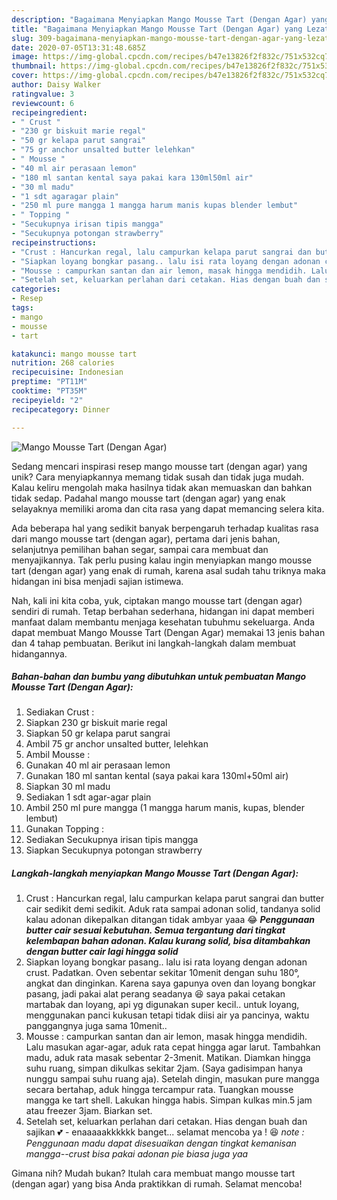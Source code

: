 ```yaml
---
description: "Bagaimana Menyiapkan Mango Mousse Tart (Dengan Agar) yang Lezat Sekali"
title: "Bagaimana Menyiapkan Mango Mousse Tart (Dengan Agar) yang Lezat Sekali"
slug: 309-bagaimana-menyiapkan-mango-mousse-tart-dengan-agar-yang-lezat-sekali
date: 2020-07-05T13:31:48.685Z
image: https://img-global.cpcdn.com/recipes/b47e13826f2f832c/751x532cq70/mango-mousse-tart-dengan-agar-foto-resep-utama.jpg
thumbnail: https://img-global.cpcdn.com/recipes/b47e13826f2f832c/751x532cq70/mango-mousse-tart-dengan-agar-foto-resep-utama.jpg
cover: https://img-global.cpcdn.com/recipes/b47e13826f2f832c/751x532cq70/mango-mousse-tart-dengan-agar-foto-resep-utama.jpg
author: Daisy Walker
ratingvalue: 3
reviewcount: 6
recipeingredient:
- " Crust "
- "230 gr biskuit marie regal"
- "50 gr kelapa parut sangrai"
- "75 gr anchor unsalted butter lelehkan"
- " Mousse "
- "40 ml air perasaan lemon"
- "180 ml santan kental saya pakai kara 130ml50ml air"
- "30 ml madu"
- "1 sdt agaragar plain"
- "250 ml pure mangga 1 mangga harum manis kupas blender lembut"
- " Topping "
- "Secukupnya irisan tipis mangga"
- "Secukupnya potongan strawberry"
recipeinstructions:
- "Crust : Hancurkan regal, lalu campurkan kelapa parut sangrai dan butter cair sedikit demi sedikit. Aduk rata sampai adonan solid, tandanya solid kalau adonan dikepalkan ditangan tidak ambyar yaaa 😂 ***Penggunaan butter cair sesuai kebutuhan. Semua tergantung dari tingkat kelembapan bahan adonan. Kalau kurang solid, bisa ditambahkan dengan butter cair lagi hingga solid***"
- "Siapkan loyang bongkar pasang.. lalu isi rata loyang dengan adonan crust. Padatkan. Oven sebentar sekitar 10menit dengan suhu 180°, angkat dan dinginkan. Karena saya gapunya oven dan loyang bongkar pasang, jadi pakai alat perang seadanya 😆 saya pakai cetakan martabak dan loyang, api yg digunakan super kecil.. untuk loyang, menggunakan panci kukusan tetapi tidak diisi air ya pancinya, waktu panggangnya juga sama 10menit.."
- "Mousse : campurkan santan dan air lemon, masak hingga mendidih. Lalu masukan agar-agar, aduk rata cepat hingga agar larut. Tambahkan madu, aduk rata masak sebentar 2-3menit. Matikan. Diamkan hingga suhu ruang, simpan dikulkas sekitar 2jam. (Saya gadisimpan hanya nunggu sampai suhu ruang aja). Setelah dingin, masukan pure mangga secara bertahap, aduk hingga tercampur rata. Tuangkan mousse mangga ke tart shell. Lakukan hingga habis. Simpan kulkas min.5 jam atau freezer 3jam. Biarkan set."
- "Setelah set, keluarkan perlahan dari cetakan. Hias dengan buah dan sajikan 💕 - enaaaaakkkkkk banget... selamat mencoba ya ! 😆 *note : Penggunaan madu dapat disesuaikan dengan tingkat kemanisan mangga--crust bisa pakai adonan pie biasa juga yaa*"
categories:
- Resep
tags:
- mango
- mousse
- tart

katakunci: mango mousse tart 
nutrition: 268 calories
recipecuisine: Indonesian
preptime: "PT11M"
cooktime: "PT35M"
recipeyield: "2"
recipecategory: Dinner

---
```



![Mango Mousse Tart (Dengan Agar)](https://img-global.cpcdn.com/recipes/b47e13826f2f832c/751x532cq70/mango-mousse-tart-dengan-agar-foto-resep-utama.jpg)

Sedang mencari inspirasi resep mango mousse tart (dengan agar) yang unik? Cara menyiapkannya memang tidak susah dan tidak juga mudah. Kalau keliru mengolah maka hasilnya tidak akan memuaskan dan bahkan tidak sedap. Padahal mango mousse tart (dengan agar) yang enak selayaknya memiliki aroma dan cita rasa yang dapat memancing selera kita.

Ada beberapa hal yang sedikit banyak berpengaruh terhadap kualitas rasa dari mango mousse tart (dengan agar), pertama dari jenis bahan, selanjutnya pemilihan bahan segar, sampai cara membuat dan menyajikannya. Tak perlu pusing kalau ingin menyiapkan mango mousse tart (dengan agar) yang enak di rumah, karena asal sudah tahu triknya maka hidangan ini bisa menjadi sajian istimewa.




Nah, kali ini kita coba, yuk, ciptakan mango mousse tart (dengan agar) sendiri di rumah. Tetap berbahan sederhana, hidangan ini dapat memberi manfaat dalam membantu menjaga kesehatan tubuhmu sekeluarga. Anda dapat membuat Mango Mousse Tart (Dengan Agar) memakai 13 jenis bahan dan 4 tahap pembuatan. Berikut ini langkah-langkah dalam membuat hidangannya.

<!--inarticleads1-->

##### Bahan-bahan dan bumbu yang dibutuhkan untuk pembuatan Mango Mousse Tart (Dengan Agar):

1. Sediakan  Crust :
1. Siapkan 230 gr biskuit marie regal
1. Siapkan 50 gr kelapa parut sangrai
1. Ambil 75 gr anchor unsalted butter, lelehkan
1. Ambil  Mousse :
1. Gunakan 40 ml air perasaan lemon
1. Gunakan 180 ml santan kental (saya pakai kara 130ml+50ml air)
1. Siapkan 30 ml madu
1. Sediakan 1 sdt agar-agar plain
1. Ambil 250 ml pure mangga (1 mangga harum manis, kupas, blender lembut)
1. Gunakan  Topping :
1. Sediakan Secukupnya irisan tipis mangga
1. Siapkan Secukupnya potongan strawberry




<!--inarticleads2-->

##### Langkah-langkah menyiapkan Mango Mousse Tart (Dengan Agar):

1. Crust : Hancurkan regal, lalu campurkan kelapa parut sangrai dan butter cair sedikit demi sedikit. Aduk rata sampai adonan solid, tandanya solid kalau adonan dikepalkan ditangan tidak ambyar yaaa 😂 ***Penggunaan butter cair sesuai kebutuhan. Semua tergantung dari tingkat kelembapan bahan adonan. Kalau kurang solid, bisa ditambahkan dengan butter cair lagi hingga solid***
1. Siapkan loyang bongkar pasang.. lalu isi rata loyang dengan adonan crust. Padatkan. Oven sebentar sekitar 10menit dengan suhu 180°, angkat dan dinginkan. Karena saya gapunya oven dan loyang bongkar pasang, jadi pakai alat perang seadanya 😆 saya pakai cetakan martabak dan loyang, api yg digunakan super kecil.. untuk loyang, menggunakan panci kukusan tetapi tidak diisi air ya pancinya, waktu panggangnya juga sama 10menit..
1. Mousse : campurkan santan dan air lemon, masak hingga mendidih. Lalu masukan agar-agar, aduk rata cepat hingga agar larut. Tambahkan madu, aduk rata masak sebentar 2-3menit. Matikan. Diamkan hingga suhu ruang, simpan dikulkas sekitar 2jam. (Saya gadisimpan hanya nunggu sampai suhu ruang aja). Setelah dingin, masukan pure mangga secara bertahap, aduk hingga tercampur rata. Tuangkan mousse mangga ke tart shell. Lakukan hingga habis. Simpan kulkas min.5 jam atau freezer 3jam. Biarkan set.
1. Setelah set, keluarkan perlahan dari cetakan. Hias dengan buah dan sajikan 💕 - enaaaaakkkkkk banget... selamat mencoba ya ! 😆 *note : Penggunaan madu dapat disesuaikan dengan tingkat kemanisan mangga--crust bisa pakai adonan pie biasa juga yaa*




Gimana nih? Mudah bukan? Itulah cara membuat mango mousse tart (dengan agar) yang bisa Anda praktikkan di rumah. Selamat mencoba!
